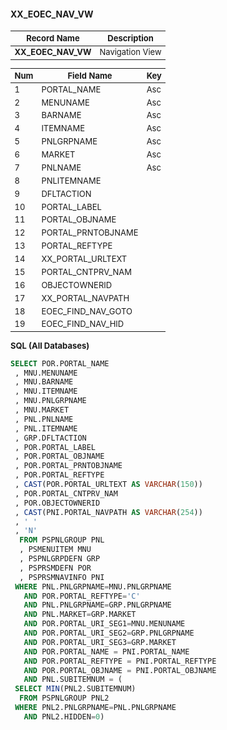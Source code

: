 <style scoped>
table {
  font-size: 13px;
}
</style>

#### **XX_EOEC_NAV_VW** 
| Record Name         | Description        |  
| ------------------- | ------------------ | 
| **XX_EOEC_NAV_VW**  | Navigation View    |

| Num | Field Name         | Key | 
| --- | ------------------ | --- | 
| 1   | PORTAL_NAME        | Asc |
| 2   | MENUNAME           | Asc |
| 3   | BARNAME            | Asc |
| 4   | ITEMNAME           | Asc |
| 5   | PNLGRPNAME         | Asc |
| 6   | MARKET             | Asc |
| 7   | PNLNAME            | Asc |
| 8   | PNLITEMNAME        |     |
| 9   | DFLTACTION         |     |
| 10  | PORTAL_LABEL       |     |
| 11  | PORTAL_OBJNAME     |     |
| 12  | PORTAL_PRNTOBJNAME |     |
| 13  | PORTAL_REFTYPE     |     |
| 14  | XX_PORTAL_URLTEXT  |     |
| 15  | PORTAL_CNTPRV_NAM  |     |
| 16  | OBJECTOWNERID      |     |
| 17  | XX_PORTAL_NAVPATH  |     |
| 18  | EOEC_FIND_NAV_GOTO |     |
| 19  | EOEC_FIND_NAV_HID  |     |

 <font size="2">**SQL (All Databases)**</font> 
 
``` SQL
SELECT POR.PORTAL_NAME   
 , MNU.MENUNAME   
 , MNU.BARNAME   
 , MNU.ITEMNAME   
 , MNU.PNLGRPNAME   
 , MNU.MARKET   
 , PNL.PNLNAME   
 , PNL.ITEMNAME   
 , GRP.DFLTACTION   
 , POR.PORTAL_LABEL   
 , POR.PORTAL_OBJNAME   
 , POR.PORTAL_PRNTOBJNAME   
 , POR.PORTAL_REFTYPE   
 , CAST(POR.PORTAL_URLTEXT AS VARCHAR(150))   
 , POR.PORTAL_CNTPRV_NAM   
 , POR.OBJECTOWNERID   
 , CAST(PNI.PORTAL_NAVPATH AS VARCHAR(254))   
 , ' '   
 , 'N'   
  FROM PSPNLGROUP PNL   
  , PSMENUITEM MNU   
  , PSPNLGRPDEFN GRP   
  , PSPRSMDEFN POR   
  , PSPRSMNAVINFO PNI   
 WHERE PNL.PNLGRPNAME=MNU.PNLGRPNAME   
   AND POR.PORTAL_REFTYPE='C'   
   AND PNL.PNLGRPNAME=GRP.PNLGRPNAME   
   AND PNL.MARKET=GRP.MARKET   
   AND POR.PORTAL_URI_SEG1=MNU.MENUNAME   
   AND POR.PORTAL_URI_SEG2=GRP.PNLGRPNAME   
   AND POR.PORTAL_URI_SEG3=GRP.MARKET   
   AND POR.PORTAL_NAME = PNI.PORTAL_NAME  
   AND POR.PORTAL_REFTYPE = PNI.PORTAL_REFTYPE   
   AND POR.PORTAL_OBJNAME = PNI.PORTAL_OBJNAME   
   AND PNL.SUBITEMNUM = (   
 SELECT MIN(PNL2.SUBITEMNUM)   
  FROM PSPNLGROUP PNL2   
 WHERE PNL2.PNLGRPNAME=PNL.PNLGRPNAME   
   AND PNL2.HIDDEN=0)
```

